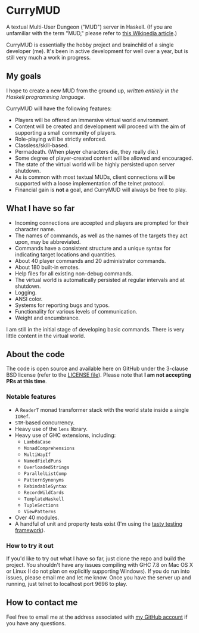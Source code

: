 # CurryMUD

A textual Multi-User Dungeon ("MUD") server in Haskell. (If you are unfamiliar with the term "MUD," please refer to [this Wikipedia article](http://en.wikipedia.org/wiki/MUD).)

CurryMUD is essentially the hobby project and brainchild of a single developer (me). It's been in active development for well over a year, but is still very much a work in progress.

## My goals

I hope to create a new MUD from the ground up, _written entirely in the Haskell programming language_.

CurryMUD will have the following features:
* Players will be offered an immersive virtual world environment.
* Content will be created and development will proceed with the aim of supporting a small community of players.
* Role-playing will be strictly enforced.
* Classless/skill-based.
* Permadeath. (When player characters die, they really die.)
* Some degree of player-created content will be allowed and encouraged.
* The state of the virtual world will be highly persisted upon server shutdown.
* As is common with most textual MUDs, client connections will be supported with a loose implementation of the telnet protocol.
* Financial gain is **not** a goal, and CurryMUD will always be free to play.

## What I have so far

* Incoming connections are accepted and players are prompted for their character name.
* The names of commands, as well as the names of the targets they act upon, may be abbreviated.
* Commands have a consistent structure and a unique syntax for indicating target locations and quantities.
* About 40 player commands and 20 administrator commands.
* About 180 built-in emotes.
* Help files for all existing non-debug commands.
* The virtual world is automatically persisted at regular intervals and at shutdown.
* Logging.
* ANSI color.
* Systems for reporting bugs and typos.
* Functionality for various levels of communication.
* Weight and encumbrance.

I am still in the initial stage of developing basic commands. There is very little content in the virtual world.

## About the code

The code is open source and available here on GitHub under the 3-clause BSD license (refer to the [LICENSE file](https://github.com/jasonstolaruk/CurryMUD/blob/master/LICENSE)). Please note that **I am not accepting PRs at this time**.

### Notable features

* A `ReaderT` monad transformer stack with the world state inside a single `IORef`.
* `STM`-based concurrency.
* Heavy use of the `lens` library.
* Heavy use of GHC extensions, including:
  * `LambdaCase`
  * `MonadComprehensions`
  * `MultiWayIf`
  * `NamedFieldPuns`
  * `OverloadedStrings`
  * `ParallelListComp`
  * `PatternSynonyms`
  * `RebindableSyntax`
  * `RecordWildCards`
  * `TemplateHaskell`
  * `TupleSections`
  * `ViewPatterns`
* Over 40 modules.
* A handful of unit and property tests exist (I'm using the [tasty testing framework](https://hackage.haskell.org/package/tasty)).

### How to try it out

If you'd like to try out what I have so far, just clone the repo and build the project. You shouldn't have any issues compiling with GHC 7.8 on Mac OS X or Linux (I do not plan on explicitly supporting Windows). If you do run into issues, please email me and let me know. Once you have the server up and running, just telnet to localhost port 9696 to play.

## How to contact me

Feel free to email me at the address associated with [my GitHub account](https://github.com/jasonstolaruk) if you have any questions.
